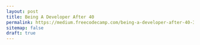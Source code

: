 ```yaml
---
layout: post
title: Being A Developer After 40
permalink: https://medium.freecodecamp.com/being-a-developer-after-40-3c5dd112210c
sitemap: false
draft: true
---
```

